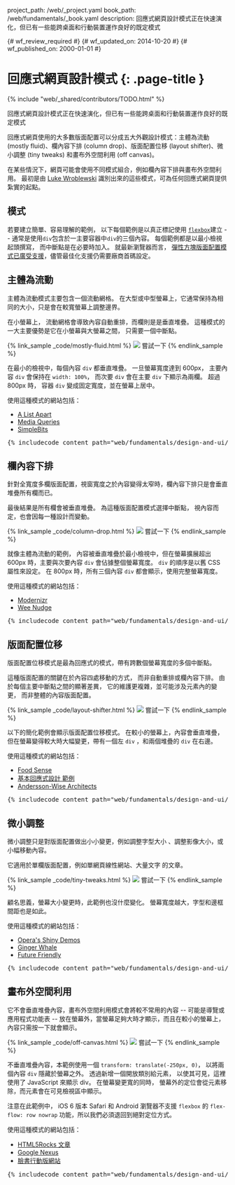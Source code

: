project_path: /web/_project.yaml
book_path: /web/fundamentals/_book.yaml
description: 回應式網頁設計模式正在快速演化，但已有一些能跨桌面和行動裝置運作良好的既定模式

{# wf_review_required #}
{# wf_updated_on: 2014-10-20 #}
{# wf_published_on: 2000-01-01 #}

# 回應式網頁設計模式 {: .page-title }

{% include "web/_shared/contributors/TODO.html" %}



回應式網頁設計模式正在快速演化，但已有一些能跨桌面和行動裝置運作良好的既定模式


回應式網頁使用的大多數版面配置可以分成五大外觀設計模式：主體為流動 (mostly fluid)、欄內容下排 (column drop)、版面配置位移 (layout shifter)、微小調整 (tiny tweaks) 和畫布外空間利用 (off canvas)。

在某些情況下，網頁可能會使用不同模式組合，例如欄內容下排與畫布外空間利用。
  最初是由
 [Luke Wroblewski](http://www.lukew.com/ff/entry.asp?1514) 識別出來的這些模式，可為任何回應式網頁提供紮實的起點。


## 模式

若要建立簡單、容易理解的範例，
以下每個範例是以真正標記使用
 [`flexbox`](https://developer.mozilla.org/en-US/docs/Web/Guide/CSS/Flexible_boxes)建立
 -- 通常是使用`div`包含於一主要容器中`div`的三個內容。
 每個範例都是以最小檢視起頭撰寫，
而中斷點是在必要時加入。  就最新瀏覽器而言，
[彈性方塊版面配置模式已廣受支援](http://caniuse.com/#search=flexbox)，儘管最佳化支援仍需要廠商首碼設定。





## 主體為流動 




主體為流動模式主要包含一個流動網格。  在大型或中型螢幕上，它通常保持為相同的大小，只是會在較寬螢幕上調整邊界。

在小螢幕上，
流動網格會導致內容自動重排，而欄則是是垂直堆疊。  這種模式的一大主要優勢是它在小螢幕與大螢幕之間，
只需要一個中斷點。


{% link_sample _code/mostly-fluid.html %}
  <img src="imgs/mostly-fluid.svg">
  嘗試一下
{% endlink_sample %}

在最小的檢視中，每個內容 `div` 都垂直堆疊。  一旦螢幕寬度達到 600px，
主要內容 `div` 會保持在 `width: 100%`，
而次要 `div` 會在主要 `div` 下顯示為兩欄。  超過 800px 時，
容器 `div` 變成固定寬度，並在螢幕上居中。

使用這種模式的網站包括：

 * [A List Apart](http://mediaqueri.es/ala/)
 * [Media Queries](http://mediaqueri.es/)
 * [SimpleBits](http://simplebits.com/)


<pre class="prettyprint">
{% includecode content_path="web/fundamentals/design-and-ui/responsive/patterns/_code/mostly-fluid.html" region_tag="mfluid" lang=css %}
</pre>




## 欄內容下排 




針對全寬度多欄版面配置，視窗寬度之於內容變得太窄時，欄內容下排只是會垂直堆疊所有欄而已。  

最後結果是所有欄會被垂直堆疊。
  為這種版面配置模式選擇中斷點，
視內容而定，也會因每一種設計而變動。


{% link_sample _code/column-drop.html %}
  <img src="imgs/column-drop.svg">
  嘗試一下
{% endlink_sample %}


就像主體為流動的範例，
內容被垂直堆疊於最小檢視中，但在螢幕擴展超出 600px 時，主要與次要內容 
`div` 會佔據整個螢幕寬度。  `div` 的順序是以舊 CSS 屬性來設定。
  在 800px 時，所有三個內容 `div` 都會顯示，使用完整螢幕寬度。


使用這種模式的網站包括：

 * [Modernizr](http://modernizr.com/)
 * [Wee Nudge](http://weenudge.com/)

<pre class="prettyprint">
{% includecode content_path="web/fundamentals/design-and-ui/responsive/patterns/_code/column-drop.html" region_tag="cdrop" lang=css %}
</pre>




## 版面配置位移 




版面配置位移模式是最為回應式的模式，帶有跨數個螢幕寬度的多個中斷點。

這種版面配置的關鍵在於內容四處移動的方式，
而非自動重排或欄內容下排。  由於每個主要中斷點之間的顯著差異，
它的維護更複雜，並可能涉及元素內的變更，
而非整體的內容版面配置。

{% link_sample _code/layout-shifter.html %}
  <img src="imgs/layout-shifter.svg">
  嘗試一下
{% endlink_sample %}

以下的簡化範例會顯示版面配置位移模式。
在較小的螢幕上，內容會垂直堆疊，
但在螢幕變得較大時大幅變更，帶有一個左 `div` ，和兩個堆疊的 `div` 在右邊。

使用這種模式的網站包括：

 * [Food Sense](http://foodsense.is/)
 * [基本回應式設計
範例](http://alistapart.com/d/responsive-web-design/ex/ex-site-FINAL.html)
 * [Andersson-Wise Architects](http://www.anderssonwise.com/)

<pre class="prettyprint">
{% includecode content_path="web/fundamentals/design-and-ui/responsive/patterns/_code/layout-shifter.html" region_tag="lshifter" lang=css %}
</pre>




## 微小調整 




微小調整只是對版面配置做出小小變更，例如調整字型大小 、調整影像大小，或小幅移動內容。  

它適用於單欄版面配置，例如單網頁線性網站、大量文字
的文章。

{% link_sample _code/tiny-tweaks.html %}
  <img src="imgs/tiny-tweaks.svg">
  嘗試一下
{% endlink_sample %}

顧名思義，螢幕大小變更時，此範例也沒什麼變化。
螢幕寬度越大，字型和邊框間距也是如此。

使用這種模式的網站包括：

 * [Opera's Shiny Demos](http://shinydemos.com/)
 * [Ginger Whale](http://gingerwhale.com/)
 * [Future Friendly](http://futurefriendlyweb.com/)

<pre class="prettyprint">
{% includecode content_path="web/fundamentals/design-and-ui/responsive/patterns/_code/tiny-tweaks.html" region_tag="ttweaks" lang=css %}
</pre>




## 畫布外空間利用 




它不會垂直堆疊內容，畫布外空間利用模式會將較不常用的內容 -- 可能是導覽或應用程式功能表 -- 放在螢幕外，當螢幕足夠大時才顯示，而且在較小的螢幕上，內容只需按一下就會顯示。

{% link_sample _code/off-canvas.html %}
  <img src="imgs/off-canvas.svg">
  嘗試一下
{% endlink_sample %}

不垂直堆疊內容，本範例使用一個 `transform: translate(-250px, 0)`，
以將兩個內容 `div` 隱藏於螢幕之外。  透過新增一個開放類別給元素，
以使其可見，這裡使用了 JavaScript 來顯示 div。  在螢幕變更寬的同時，
螢幕外的定位會從元素移除，而元素會在可見檢視區中顯示。


注意在此範例中，
iOS 6 版本 Safari 和 Android 瀏覽器不支援 `flexbox` 的 `flex-flow: row nowrap` 功能，所以我們必須退回到絕對定位方式。


使用這種模式的網站包括：

 * [HTML5Rocks
 文章](http://www.html5rocks.com/en/tutorials/developertools/async-call-stack/)
 * [Google Nexus](http://www.google.com/nexus/)
 * [臉書行動版網站](https://m.facebook.com/)

<pre class="prettyprint">
{% includecode content_path="web/fundamentals/design-and-ui/responsive/patterns/_code/off-canvas.html" region_tag="ocanvas" lang=css %}
</pre>


